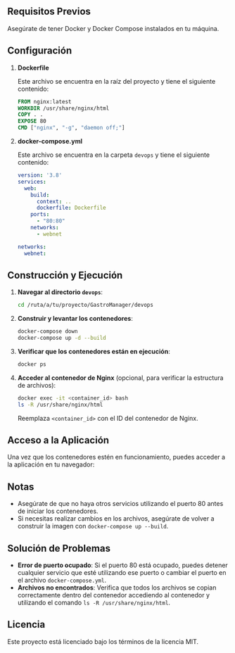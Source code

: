 
## Requisitos Previos

Asegúrate de tener Docker y Docker Compose instalados en tu máquina.

## Configuración

1. **Dockerfile**

    Este archivo se encuentra en la raíz del proyecto y tiene el siguiente contenido:

    ```Dockerfile
    FROM nginx:latest
    WORKDIR /usr/share/nginx/html
    COPY . .
    EXPOSE 80
    CMD ["nginx", "-g", "daemon off;"]
    ```

2. **docker-compose.yml**

    Este archivo se encuentra en la carpeta `devops` y tiene el siguiente contenido:

    ```yaml
    version: '3.8'
    services:
      web:
        build:
          context: ..
          dockerfile: Dockerfile
        ports:
          - "80:80"
        networks:
          - webnet

    networks:
      webnet:
    ```

## Construcción y Ejecución

1. **Navegar al directorio `devops`**:

    ```bash
    cd /ruta/a/tu/proyecto/GastroManager/devops
    ```

2. **Construir y levantar los contenedores**:

    ```bash
    docker-compose down
    docker-compose up -d --build
    ```

3. **Verificar que los contenedores están en ejecución**:

    ```bash
    docker ps
    ```

4. **Acceder al contenedor de Nginx** (opcional, para verificar la estructura de archivos):

    ```bash
    docker exec -it <container_id> bash
    ls -R /usr/share/nginx/html
    ```

    Reemplaza `<container_id>` con el ID del contenedor de Nginx.

## Acceso a la Aplicación

Una vez que los contenedores estén en funcionamiento, puedes acceder a la aplicación en tu navegador:




## Notas

- Asegúrate de que no haya otros servicios utilizando el puerto 80 antes de iniciar los contenedores.
- Si necesitas realizar cambios en los archivos, asegúrate de volver a construir la imagen con `docker-compose up --build`.

## Solución de Problemas

- **Error de puerto ocupado**: Si el puerto 80 está ocupado, puedes detener cualquier servicio que esté utilizando ese puerto o cambiar el puerto en el archivo `docker-compose.yml`.
- **Archivos no encontrados**: Verifica que todos los archivos se copian correctamente dentro del contenedor accediendo al contenedor y utilizando el comando `ls -R /usr/share/nginx/html`.

## Licencia

Este proyecto está licenciado bajo los términos de la licencia MIT.
